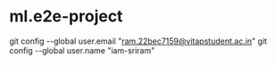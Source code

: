 # ml.e2e-project

git config --global user.email "ram.22bec7159@vitapstudent.ac.in"
git config --global user.name "iam-sriram"